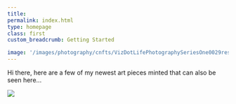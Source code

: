 ```yaml
---
title: 
permalink: index.html
type: homepage
class: first
custom_breadcrumb: Getting Started

image: '/images/photography/cnfts/VizDotLifePhotographySeriesOne0029resized_25.jpg'
---
```


Hi there, here are a few of my newest art pieces minted that can also be seen here...

![](/images/art-collection/1.png) 




